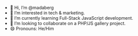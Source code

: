 - 👋 Hi, I’m @madaberg
- 👀 I’m interested in tech & marketing.
- 🌱 I’m currently learning Full-Stack JavaScript development.
- 💞️ I’m looking to collaborate on a PHP/JS gallery project.
- 😄 Pronouns: He/Him

<!---
madaberg/madaberg is a ✨ special ✨ repository because its `README.md` (this file) appears on your GitHub profile.
You can click the Preview link to take a look at your changes.
--->
